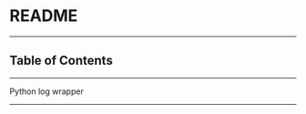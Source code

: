 # README

<!-- File: README.md -->
<!-- Auther: YJ -->
<!-- Email: yj1516268@outlook.com -->
<!-- Created Time: 2021-04-23 16:46:31 -->

---

## Table of Contents

<!-- vim-markdown-toc GFM -->

<!-- vim-markdown-toc -->

---

Python log wrapper

---


